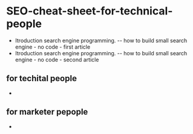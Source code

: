 # SEO-cheat-sheet-for-technical-people

- Itroduction search engine programming. -- how to build small search engine - no code - first article
- Itroduction search engine programming. -- how to build small search engine - no code  -  second article

for techital people  
-
-
for marketer pepople  
-
-
